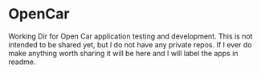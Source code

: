 # OpenCar
Working Dir for Open Car application testing and development.
This is not intended to be shared yet, but I do not have any private repos.
If I ever do make anything worth sharing it will be here and I will label the apps in
readme.

